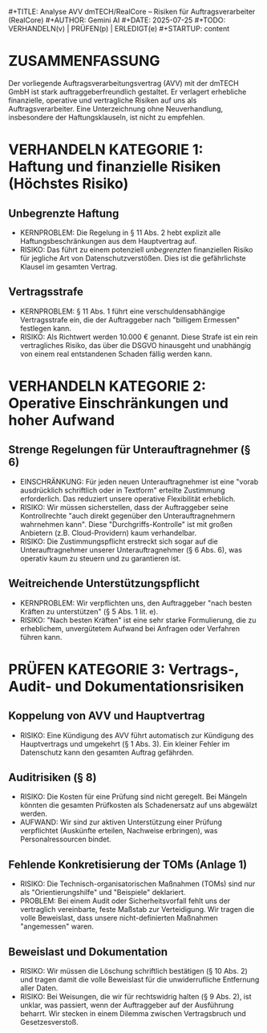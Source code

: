 #+TITLE: Analyse AVV dmTECH/RealCore – Risiken für Auftragsverarbeiter (RealCore)
#+AUTHOR: Gemini AI
#+DATE: 2025-07-25
#+TODO: VERHANDELN(v) | PRÜFEN(p) | ERLEDIGT(e)
#+STARTUP: content

# ZUSAMMENFASSUNG
Der vorliegende Auftragsverarbeitungsvertrag (AVV) mit der dmTECH GmbH ist stark auftraggeberfreundlich gestaltet. Er verlagert erhebliche finanzielle, operative und vertragliche Risiken auf uns als Auftragsverarbeiter. Eine Unterzeichnung ohne Neuverhandlung, insbesondere der Haftungsklauseln, ist nicht zu empfehlen.

# VERHANDELN KATEGORIE 1: Haftung und finanzielle Risiken (Höchstes Risiko)
## Unbegrenzte Haftung
   - KERNPROBLEM: Die Regelung in § 11 Abs. 2 hebt explizit alle Haftungsbeschränkungen aus dem Hauptvertrag auf.
   - RISIKO: Das führt zu einem potenziell *unbegrenzten* finanziellen Risiko für jegliche Art von Datenschutzverstößen. Dies ist die gefährlichste Klausel im gesamten Vertrag.

## Vertragsstrafe
   - KERNPROBLEM: § 11 Abs. 1 führt eine verschuldensabhängige Vertragsstrafe ein, die der Auftraggeber nach "billigem Ermessen" festlegen kann.
   - RISIKO: Als Richtwert werden 10.000 € genannt. Diese Strafe ist ein rein vertragliches Risiko, das über die DSGVO hinausgeht und unabhängig von einem real entstandenen Schaden fällig werden kann.

# VERHANDELN KATEGORIE 2: Operative Einschränkungen und hoher Aufwand
## Strenge Regelungen für Unterauftragnehmer (§ 6)
   - EINSCHRÄNKUNG: Für jeden neuen Unterauftragnehmer ist eine "vorab ausdrücklich schriftlich oder in Textform" erteilte Zustimmung erforderlich. Das reduziert unsere operative Flexibilität erheblich.
   - RISIKO: Wir müssen sicherstellen, dass der Auftraggeber seine Kontrollrechte "auch direkt gegenüber den Unterauftragnehmern wahrnehmen kann". Diese "Durchgriffs-Kontrolle" ist mit großen Anbietern (z.B. Cloud-Providern) kaum verhandelbar.
   - RISIKO: Die Zustimmungspflicht erstreckt sich sogar auf die Unterauftragnehmer unserer Unterauftragnehmer (§ 6 Abs. 6), was operativ kaum zu steuern und zu garantieren ist.

## Weitreichende Unterstützungspflicht
   - KERNPROBLEM: Wir verpflichten uns, den Auftraggeber "nach besten Kräften zu unterstützen" (§ 5 Abs. 1 lit. e).
   - RISIKO: "Nach besten Kräften" ist eine sehr starke Formulierung, die zu erheblichem, unvergütetem Aufwand bei Anfragen oder Verfahren führen kann.

# PRÜFEN KATEGORIE 3: Vertrags-, Audit- und Dokumentationsrisiken
## Koppelung von AVV und Hauptvertrag
   - RISIKO: Eine Kündigung des AVV führt automatisch zur Kündigung des Hauptvertrags und umgekehrt (§ 1 Abs. 3). Ein kleiner Fehler im Datenschutz kann den gesamten Auftrag gefährden.

## Auditrisiken (§ 8)
   - RISIKO: Die Kosten für eine Prüfung sind nicht geregelt. Bei Mängeln könnten die gesamten Prüfkosten als Schadenersatz auf uns abgewälzt werden.
   - AUFWAND: Wir sind zur aktiven Unterstützung einer Prüfung verpflichtet (Auskünfte erteilen, Nachweise erbringen), was Personalressourcen bindet.

## Fehlende Konkretisierung der TOMs (Anlage 1)
   - RISIKO: Die Technisch-organisatorischen Maßnahmen (TOMs) sind nur als "Orientierungshilfe" und "Beispiele" deklariert.
   - PROBLEM: Bei einem Audit oder Sicherheitsvorfall fehlt uns der vertraglich vereinbarte, feste Maßstab zur Verteidigung. Wir tragen die volle Beweislast, dass unsere nicht-definierten Maßnahmen "angemessen" waren.

## Beweislast und Dokumentation
   - RISIKO: Wir müssen die Löschung schriftlich bestätigen (§ 10 Abs. 2) und tragen damit die volle Beweislast für die unwiderrufliche Entfernung aller Daten.
   - RISIKO: Bei Weisungen, die wir für rechtswidrig halten (§ 9 Abs. 2), ist unklar, was passiert, wenn der Auftraggeber auf der Ausführung beharrt. Wir stecken in einem Dilemma zwischen Vertragsbruch und Gesetzesverstoß.
